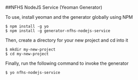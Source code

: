 ##NFHS NodeJS Service (Yeoman Generator)

To use, install yeoman and the generator globally using NPM

```
$ npm install -g yo
$ npm install -g generator-nfhs-nodejs-service
```

Then, create a directory for your new project and cd into it

```
$ mkdir my-new-project
$ cd my-new-project
```

Finally, run the following command to invoke the generator

```
$ yo nfhs-nodejs-service
```